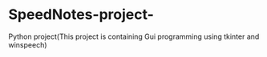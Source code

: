 # SpeedNotes-project-
Python project(This project is containing Gui programming using tkinter and winspeech)
